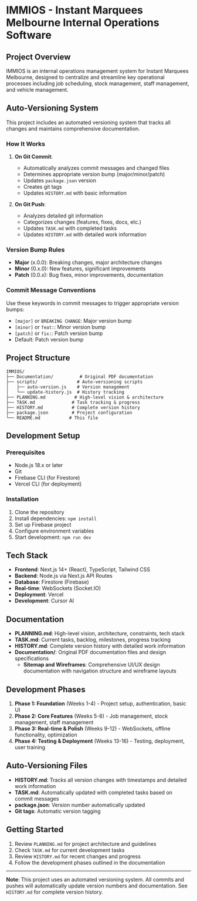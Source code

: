 # IMMIOS - Instant Marquees Melbourne Internal Operations Software

## Project Overview

IMMIOS is an internal operations management system for Instant Marquees Melbourne, designed to centralize and streamline key operational processes including job scheduling, stock management, staff management, and vehicle management.

## Auto-Versioning System

This project includes an automated versioning system that tracks all changes and maintains comprehensive documentation.

### How It Works

1. **On Git Commit**: 
   - Automatically analyzes commit messages and changed files
   - Determines appropriate version bump (major/minor/patch)
   - Updates `package.json` version
   - Creates git tags
   - Updates `HISTORY.md` with basic information

2. **On Git Push**:
   - Analyzes detailed git information
   - Categorizes changes (features, fixes, docs, etc.)
   - Updates `TASK.md` with completed tasks
   - Updates `HISTORY.md` with detailed work information

### Version Bump Rules

- **Major** (x.0.0): Breaking changes, major architecture changes
- **Minor** (0.x.0): New features, significant improvements  
- **Patch** (0.0.x): Bug fixes, minor improvements, documentation

### Commit Message Conventions

Use these keywords in commit messages to trigger appropriate version bumps:

- `[major]` or `BREAKING CHANGE`: Major version bump
- `[minor]` or `feat:`: Minor version bump
- `[patch]` or `fix:`: Patch version bump
- Default: Patch version bump

## Project Structure

```
IMMIOS/
├── Documentation/          # Original PDF documentation
├── scripts/               # Auto-versioning scripts
│   ├── auto-version.js    # Version management
│   └── update-history.js  # History tracking
├── PLANNING.md           # High-level vision & architecture
├── TASK.md              # Task tracking & progress
├── HISTORY.md           # Complete version history
├── package.json         # Project configuration
└── README.md           # This file
```

## Development Setup

### Prerequisites

- Node.js 18.x or later
- Git
- Firebase CLI (for Firestore)
- Vercel CLI (for deployment)

### Installation

1. Clone the repository
2. Install dependencies: `npm install`
3. Set up Firebase project
4. Configure environment variables
5. Start development: `npm run dev`

## Tech Stack

- **Frontend**: Next.js 14+ (React), TypeScript, Tailwind CSS
- **Backend**: Node.js via Next.js API Routes
- **Database**: Firestore (Firebase)
- **Real-time**: WebSockets (Socket.IO)
- **Deployment**: Vercel
- **Development**: Cursor AI

## Documentation

- **PLANNING.md**: High-level vision, architecture, constraints, tech stack
- **TASK.md**: Current tasks, backlog, milestones, progress tracking
- **HISTORY.md**: Complete version history with detailed work information
- **Documentation/**: Original PDF documentation files and design specifications
  - **Sitemap and Wireframes**: Comprehensive UI/UX design documentation with navigation structure and wireframe layouts

## Development Phases

1. **Phase 1: Foundation** (Weeks 1-4) - Project setup, authentication, basic UI
2. **Phase 2: Core Features** (Weeks 5-8) - Job management, stock management, staff management
3. **Phase 3: Real-time & Polish** (Weeks 9-12) - WebSockets, offline functionality, optimization
4. **Phase 4: Testing & Deployment** (Weeks 13-16) - Testing, deployment, user training

## Auto-Versioning Files

- **HISTORY.md**: Tracks all version changes with timestamps and detailed work information
- **TASK.md**: Automatically updated with completed tasks based on commit messages
- **package.json**: Version number automatically updated
- **Git tags**: Automatic version tagging

## Getting Started

1. Review `PLANNING.md` for project architecture and guidelines
2. Check `TASK.md` for current development tasks
3. Review `HISTORY.md` for recent changes and progress
4. Follow the development phases outlined in the documentation

---

**Note**: This project uses an automated versioning system. All commits and pushes will automatically update version numbers and documentation. See `HISTORY.md` for complete version history. 